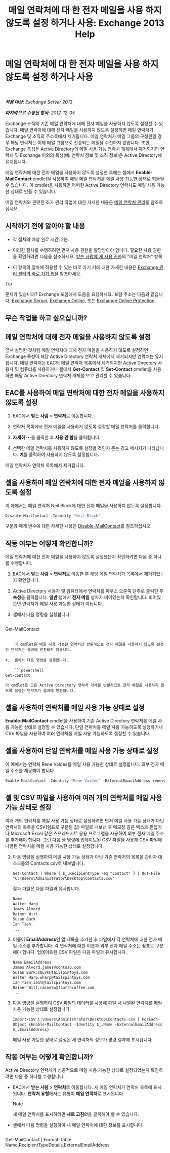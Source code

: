 ﻿---
title: '메일 연락처에 대 한 전자 메일을 사용 하지 않도록 설정 하거나 사용: Exchange 2013 Help'
TOCTitle: 메일 연락처에 대 한 전자 메일을 사용 하지 않도록 설정 하거나 사용
ms:assetid: ca47441f-1aa4-4958-aba5-18d51e59837e
ms:mtpsurl: https://technet.microsoft.com/ko-kr/library/Bb124552(v=EXCHG.150)
ms:contentKeyID: 50556085
ms.date: 05/22/2018
mtps_version: v=EXCHG.150
ms.translationtype: MT
---

# 메일 연락처에 대 한 전자 메일을 사용 하지 않도록 설정 하거나 사용

 

_<strong>적용 대상:</strong> Exchange Server 2013_

_<strong>마지막으로 수정된 항목:</strong> 2012-12-05_

Exchange 조직의 기존 메일 연락처에 대해 전자 메일을 사용하지 않도록 설정할 수 있습니다. 메일 연락처에 대해 전자 메일을 사용하지 않도록 설정하면 메일 연락처가 Exchange 및 조직의 주소록에서 제거됩니다. 메일 연락처가 메일 그룹의 구성원일 경우 해당 연락처는 이제 메일 그룹으로 전송되는 메일을 수신하지 않습니다. 또한, Exchange 특성은 Active Directory의 메일 사용 가능 연락처 개체에서 제거되지만 연락처 및 Exchange 이외의 특성(예: 연락처 정보 및 조직 정보)은 Active Directory에 유지됩니다.

메일 연락처에 대한 전자 메일을 사용하지 않도록 설정한 후에는 셸에서 <strong>Enable-MailContact</strong> cmdlet을 사용하여 해당 메일 연락처를 메일 사용 가능한 상태로 되돌릴 수 있습니다. 이 cmdlet을 사용하면 어떠한 Active Directory 연락처도 메일 사용 가능한 상태로 만들 수 있습니다.

메일 연락처와 관련된 추가 관리 작업에 대한 자세한 내용은 [메일 연락처 관리](https://docs.microsoft.com/ko-kr/exchange/recipients-in-exchange-online/manage-mail-contacts)를 참조하십시오.

## 시작하기 전에 알아야 할 내용

  - 각 절차의 예상 완료 시간: 2분.

  - 이러한 절차를 수행하려면 먼저 사용 권한을 할당받아야 합니다. 필요한 사용 권한을 확인하려면 다음을 참조하세요. [받는 사람에 게 사용 권한](recipients-permissions-exchange-2013-help.md)의 "메일 연락처" 항목

  - 이 항목의 절차에 적용할 수 있는 바로 가기 키에 대한 자세한 내용은 [Exchange 관리 센터의 바로 가기 키](keyboard-shortcuts-in-the-exchange-admin-center-exchange-online-protection-help.md)을 참조하세요.


> [!TIP]
> 문제가 있습니까? Exchange 포럼에서 도움을 요청하세요. 포럼 주소는 다음과 같습니다. <A href="https://go.microsoft.com/fwlink/p/?linkid=60612">Exchange Server</A>, <A href="https://go.microsoft.com/fwlink/p/?linkid=267542">Exchange Online</A>, 또는 <A href="https://go.microsoft.com/fwlink/p/?linkid=285351">Exchange Online Protection</A>.



## 무슨 작업을 하고 싶으십니까?

## 메일 연락처에 대해 전자 메일을 사용하지 않도록 설정

앞서 설명한 것처럼 메일 연락처에 대해 전자 메일을 사용하지 않도록 설정하면 Exchange 특성이 해당 Active Directory 연락처 개체에서 제거되지만 연락처는 유지됩니다. 메일 연락처는 EAC의 메일 연락처 목록에서 제거되지만 Active Directory 사용자 및 컴퓨터를 사용하거나 셸에서 <strong>Get-Contact</strong> 및 <strong>Set-Contact</strong> cmdlet을 사용하면 해당 Active Directory 연락처 개체를 보고 관리할 수 있습니다.

## EAC를 사용하여 메일 연락처에 대한 전자 메일을 사용하지 않도록 설정

1.  EAC에서 <strong>받는 사람</strong> \> <strong>연락처</strong>로 이동합니다.

2.  연락처 목록에서 전자 메일을 사용하지 않도록 설정할 메일 연락처를 클릭합니다.

3.  <strong>자세히</strong> ![기타 옵션 아이콘](images/JJ150550.5381819e-3b21-4873-8714-e9b956290b28(EXCHG.150).gif "기타 옵션 아이콘")를 클릭한 후 <strong>사용 안 함</strong>을 클릭합니다.

4.  선택한 메일 연락처를 사용하지 않도록 설정할 것인지 묻는 경고 메시지가 나타납니다. <strong>예</strong>를 클릭하여 사용하지 않도록 설정합니다.

메일 연락처가 연락처 목록에서 제거됩니다.

## 셸을 사용하여 메일 연락처에 대한 전자 메일을 사용하지 않도록 설정

이 예에서는 메일 연락처 Neil Black에 대한 전자 메일을 사용하지 않도록 설정합니다.

```powershell
Disable-MailContact -Identity "Neil Black"
```

구문과 매개 변수에 대한 자세한 내용은 [Disable-MailContact](https://technet.microsoft.com/ko-kr/library/aa997465\(v=exchg.150\))를 참조하십시오.

## 작동 여부는 어떻게 확인합니까?

메일 연락처에 대한 전자 메일을 사용하지 않도록 설정했는지 확인하려면 다음 중 하나를 수행합니다.

1.  EAC에서 <strong>받는 사람</strong> \> <strong>연락처</strong>로 이동한 후 해당 메일 연락처가 목록에서 제거되었는지 확인합니다.

2.  Active Directory 사용자 및 컴퓨터에서 연락처를 마우스 오른쪽 단추로 클릭한 후 <strong>속성</strong>을 클릭합니다. <strong>일반</strong> 탭에서 <strong>전자 메일</strong> 상자가 비어있는지 확인합니다. 비어있으면 연락처가 메일 사용 가능한 상태가 아닙니다.

3.  셸에서 다음 명령을 실행합니다.
    
    ```powershell
Get-MailContact
```
    
    이 cmdlet은 메일 사용 가능한 연락처만 반환하므로 전자 메일을 사용하지 않도록 설정한 연락처는 결과에 반환되지 않습니다.

4.  셸에서 다음 명령을 실행합니다.
    
    ```powershell
Get-Contact
```
    
    이 cmdlet은 모든 Active Directory 연락처 개체를 반환하므로 전자 메일을 사용하지 않도록 설정한 연락처가 결과에 반환됩니다.

## 셸을 사용하여 연락처를 메일 사용 가능 상태로 설정

<strong>Enable-MailContact</strong> cmdlet을 사용하여 기존 Active Directory 연락처를 메일 사용 가능한 상태로 설정할 수 있습니다. 단일 연락처를 메일 사용 가능하도록 설정하거나 CSV 파일을 사용하여 여러 연락처를 메일 사용 가능하도록 설정할 수 있습니다.

## 셸을 사용하여 단일 연락처를 메일 사용 가능 상태로 설정

이 예에서는 연락처 Rene Valdes를 메일 사용 가능한 상태로 설정합니다. 외부 전자 메일 주소를 제공해야 합니다.

```powershell
Enable-MailContact -Identity "Rene Valdes" -ExternalEmailAddress renev@tailspintoys.com
```

## 셸 및 CSV 파일을 사용하여 여러 개의 연락처를 메일 사용 가능 상태로 설정

여러 개의 연락처를 메일 사용 가능 상태로 설정하려면 먼저 메일 사용 가능 상태가 아닌 연락처의 목록을 CSV(쉼표로 구분된 값) 파일로 내보낸 후 메모장 같은 텍스트 편집기나 Microsoft Excel 같은 스프레드시트 응용 프로그램을 사용하여 외부 전자 메일 주소를 추가해야 합니다. 그런 다음 셸 명령에 업데이트된 CSV 파일을 사용해 CSV 파일에 나열된 연락처를 메일 사용 가능한 상태로 설정합니다.

1.  다음 명령을 실행하여 메일 사용 가능 상태가 아닌 기존 연락처의 목록을 관리자 데스크톱의 Contacts.csv로 내보냅니다.
    
        Get-Contact | Where { $_.RecipientType -eq "Contact" } | Out-File "C:\Users\Administrator\Desktop\Contacts.csv"
    
    결과 파일은 다음 파일과 유사합니다.
    
        Name
        Walter Harp
        James Alvord
        Rainer Witt
        Susan Burk
        Ian Tien
        ...

2.  이름이 <strong>EmailAddress</strong>인 열 제목을 추가한 후 파일에서 각 연락처에 대한 전자 메일 주소를 추가합니다. 각 연락처에 대한 이름과 외부 전자 메일 주소는 쉼표로 구분해야 합니다. 업데이트된 CSV 파일은 다음 파일과 유사합니다.
    
        Name,EmailAddress
        James Alvord,james@contoso.com
        Susan Burk,sburk@tailspintoys.com
        Walter Harp,wharp@tailspintoys.com
        Ian Tien,iant@tailspintoys.com
        Rainer Witt,rainerw@fourthcoffee.com
        ...

3.  다음 명령을 실행하여 CSV 파일의 데이터를 사용해 파일 내 나열된 연락처를 메일 사용 가능한 상태로 설정합니다.
    
        Import-CSV C:\Users\Administrator\Desktop\Contacts.csv | ForEach-Object {Enable-MailContact -Identity $_.Name -ExternalEmailAddress $_.EmailAddress}
    
    메일 사용 가능한 상태로 설정된 새 연락처의 정보가 명령 결과에 표시됩니다.

## 작동 여부는 어떻게 확인합니까?

Active Directory 연락처가 성공적으로 메일 사용 가능한 상태로 설정되었는지 확인하려면 다음 중 하나를 수행합니다.

  - EAC에서 <strong>받는 사람</strong> \> <strong>연락처</strong>로 이동합니다. 새 메일 연락처가 연락처 목록에 표시됩니다. <strong>연락처 유형</strong>에서는 유형이 <strong>메일 연락처</strong>로 표시됩니다.
    

    > [!NOTE]
    > 새 메일 연락처를 표시하려면 <STRONG>새로 고침</STRONG><IMG title="새로 고침 아이콘" alt="새로 고침 아이콘" src="images/Dd353189.85f271ca-32a4-426c-842a-d2172567099d(EXCHG.150).gif">을 클릭해야 할 수 있습니다.



  - 셸에서 다음 명령을 실행하여 새 메일 연락처에 대한 정보를 표시합니다.
    
    ```powershell
Get-MailContact | Format-Table Name,RecipientTypeDetails,ExternalEmailAddress
```

